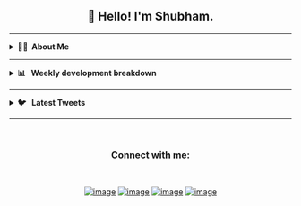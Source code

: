 <h2 align="center">👋 Hello! I'm Shubham.</h2>

<hr>

<details>
  <summary><b>👨‍💻&nbsp; About Me </b></summary>

  <br>

- 🌱 I’m currently learning **Js and React**
- 💬 Ask me about **Js, React and Python**
- 📫 How to reach me: [@imshubbh](https://twitter.com/imshubbh) on Twitter
- ⚡ Fun fact: Big Fan of the :zap: emoji

</details>

---

<details>
  <summary><b>📊 &nbsp; Weekly development breakdown </b></summary>
  <br/>

<!--START_SECTION:waka-->

```text
No Activity tracked this Week
```

<!--END_SECTION:waka-->

</details>

---

<!-- Latest Tweets | START  -->

<details>

<summary><b> 🐦 &nbsp; Latest Tweets</b></summary>
<br>

<p align="center"><a href="https://twitter.com/imshubbh"><img src="https://github-readme-twitter.gazf.vercel.app/api?id=imshubbh&show_reply=off&amp;layout=wide" alt="github-readme-twitter"></a></p>
</div>

<!-- Latest Tweets | END   -->

</details>

---

<!-- Social Profile | START  -->
<br>
<h3 align="center">Connect with me:</h3>
<br>
<div align="center">

[![image](https://img.shields.io/badge/Twitter-1DA1F2?style=for-the-badge&logo=twitter&logoColor=white)](https://twitter.com/imshubbh)
[![image](https://img.shields.io/badge/YouTube-FF0000?style=for-the-badge&logo=youtube&logoColor=white)](https://youtube.com/c/imshubbh)
[![image](https://img.shields.io/badge/Instagram-E4405F?style=for-the-badge&logo=instagram&logoColor=white)](https://www.instagram.com/imshubbh/)
[![image](https://img.shields.io/badge/LinkedIn-0077B5?style=for-the-badge&logo=linkedin&logoColor=white)](https://www.linkedin.com/in/imshubbh/)

<!-- Social Profile | END -->
